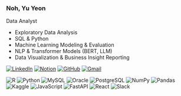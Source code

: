 ### Noh, Yu Yeon

Data Analyst

- Exploratory Data Analysis
- SQL & Python
- Machine Learning Modeling & Evaluation  
- NLP & Transformer Models (BERT, LLM)  
- Data Visualization & Business Insight Reporting  

[![LinkedIn](https://img.shields.io/badge/LinkedIn-0A66C2?style=flat-square&logo=linkedin&logoColor=white)](https://www.linkedin.com/in/yuyeonnoh/) [![Notion](https://img.shields.io/badge/Notion-000000?style=flat-square&logo=notion&logoColor=white)](https://www.notion.so/Portfolio-1d64e0d74e0780a697b0ca7e82152f4e) [![GitHub](https://img.shields.io/badge/GitHub-181717?style=flat-square&logo=github&logoColor=white)](https://github.com/Ellie-noh) [![Gmail](https://img.shields.io/badge/Gmail-D14836?style=flat-square&logo=gmail&logoColor=white)](mailto:nomir200@kookmin.ac.kr)



![R](https://img.shields.io/badge/R-276DC3?style=flat-square&logo=r&logoColor=white) ![Python](https://img.shields.io/badge/Python-3776AB?style=flat-square&logo=python&logoColor=white) ![MySQL](https://img.shields.io/badge/MySQL-4479A1?style=flat-square&logo=mysql&logoColor=white) ![Oracle](https://img.shields.io/badge/Oracle-F80000?style=flat-square&logo=oracle&logoColor=white) ![PostgreSQL](https://img.shields.io/badge/PostgreSQL-4169E1?style=flat-square&logo=postgresql&logoColor=white) ![NumPy](https://img.shields.io/badge/NumPy-013243?style=flat-square&logo=numpy&logoColor=white) ![Pandas](https://img.shields.io/badge/Pandas-150458?style=flat-square&logo=pandas&logoColor=white) ![Kaggle](https://img.shields.io/badge/Kaggle-20BEFF?style=flat-square&logo=kaggle&logoColor=white) ![JavaScript](https://img.shields.io/badge/JavaScript-F7DF1E?style=flat-square&logo=javascript&logoColor=black) ![FastAPI](https://img.shields.io/badge/FastAPI-009688?style=flat-square&logo=fastapi&logoColor=white) ![React](https://img.shields.io/badge/React-20232A?style=flat-square&logo=react&logoColor=61DAFB) ![Slack](https://img.shields.io/badge/Slack-4A154B?style=flat-square&logo=slack&logoColor=white)




